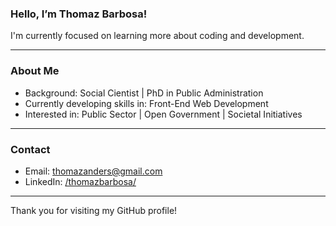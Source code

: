 ### Hello, I’m Thomaz Barbosa!

I'm currently focused on learning more about coding and development.

---

### About Me

- Background: Social Cientist | PhD in Public Administration 
- Currently developing skills in: Front-End Web Development
- Interested in: Public Sector | Open Government | Societal Initiatives

---

### Contact

- Email: [thomazanders@gmail.com](mailto:thomazanders@gmail.com)
- LinkedIn: [/thomazbarbosa/](https://www.linkedin.com/in/thomazbarbosa/)

---

Thank you for visiting my GitHub profile!
